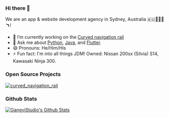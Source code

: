 ### Hi there 👋

We are an app & website development agency in Sydney, Australia 🇦🇺🌉🦘🐨🪃! 

- 🔭 I’m currently working on the [Curved navigation rail](https://github.com/gangyistudios/curved_navigation_rail)
- 💬 Ask me about [Python](https://www.python.org/), [Java](https://www.java.com/en/), and [Flutter](https://flutter.dev).
- 😄 Pronouns: He/Him/His
- ⚡ Fun fact: I'm into all things JDM! Owned: Nissan 200sx (Silvia) S14, Kawasaki Ninja 300. 

### Open Source Projects

[![curved_navigation_rail](https://github-readme-stats.vercel.app/api/pin/?username=gangyistudios&repo=curved_navigation_rail)](https://github.com/gangyistudios/curved_navigation_rail)


### Github Stats

[![GangyiStudio's Github Stats](https://github-readme-stats.vercel.app/api?username=gangyistudios&count_private=true&theme=default&show_icons=true)]()

<!--
**gangyistudios/gangyistudios** is a ✨ _special_ ✨ repository because its `README.md` (this file) appears on your GitHub profile.

Here are some ideas to get you started:

- 🔭 I’m currently working on ...
- 🌱 I’m currently learning ...
- 👯 I’m looking to collaborate on ...
- 🤔 I’m looking for help with ...
- 💬 Ask me about ...
- 📫 How to reach me: ...
- 😄 Pronouns: ...
- ⚡ Fun fact: ...
-->
